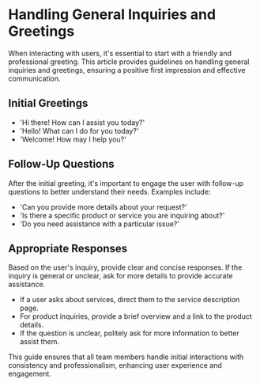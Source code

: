 # Handling General Inquiries and Greetings

When interacting with users, it's essential to start with a friendly and professional greeting. This article provides guidelines on handling general inquiries and greetings, ensuring a positive first impression and effective communication.

## Initial Greetings
- 'Hi there! How can I assist you today?'
- 'Hello! What can I do for you today?'
- 'Welcome! How may I help you?'

## Follow-Up Questions
After the initial greeting, it's important to engage the user with follow-up questions to better understand their needs. Examples include:
- 'Can you provide more details about your request?'
- 'Is there a specific product or service you are inquiring about?'
- 'Do you need assistance with a particular issue?'

## Appropriate Responses
Based on the user's inquiry, provide clear and concise responses. If the inquiry is general or unclear, ask for more details to provide accurate assistance.
- If a user asks about services, direct them to the service description page.
- For product inquiries, provide a brief overview and a link to the product details.
- If the question is unclear, politely ask for more information to better assist them.

This guide ensures that all team members handle initial interactions with consistency and professionalism, enhancing user experience and engagement.